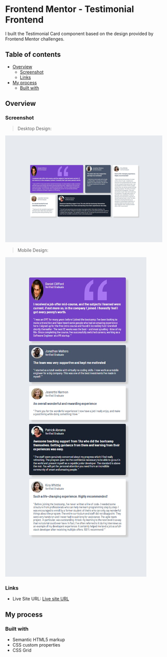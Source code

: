 # Frontend Mentor - Testimonial Frontend

I built the Testimonial Card component based on the design provided by Frontend Mentor challenges. 

## Table of contents

- [Overview](#overview)
  - [Screenshot](#screenshot)
  - [Links](#links)
- [My process](#my-process)
  - [Built with](#built-with)

## Overview

### Screenshot

> Desktop Design:

![screenshot](./images/screenshot-desktop.jpg)

> Mobile Design:

![screenshot](./images/screenshot-mobile.jpg)

### Links

- Live Site URL: [Live site URL](https://mahi-mani.github.io/Testimonial-Frontend/)

## My process

### Built with

- Semantic HTML5 markup
- CSS custom properties
- CSS Grid

